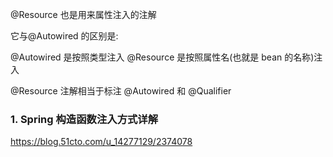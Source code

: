 @Resource 也是用来属性注入的注解

它与@Autowired 的区别是:

@Autowired 是按照类型注入
@Resource 是按照属性名(也就是 bean 的名称)注入

@Resource 注解相当于标注 @Autowired 和 @Qualifier

### 1. Spring 构造函数注入方式详解

https://blog.51cto.com/u_14277129/2374078
